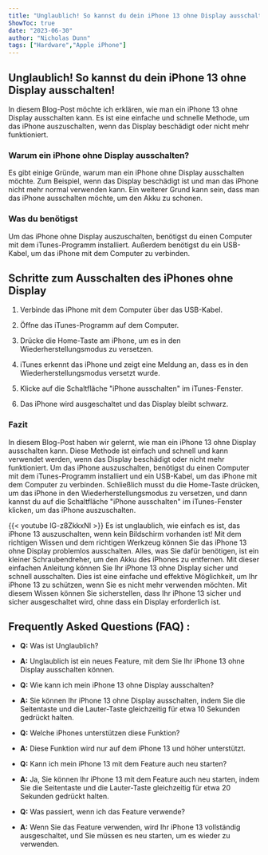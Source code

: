```yaml
---
title: "Unglaublich! So kannst du dein iPhone 13 ohne Display ausschalten!"
ShowToc: true 
date: "2023-06-30"
author: "Nicholas Dunn" 
tags: ["Hardware","Apple iPhone"]
---
```

## Unglaublich! So kannst du dein iPhone 13 ohne Display ausschalten!

In diesem Blog-Post möchte ich erklären, wie man ein iPhone 13 ohne Display ausschalten kann. Es ist eine einfache und schnelle Methode, um das iPhone auszuschalten, wenn das Display beschädigt oder nicht mehr funktioniert.

### Warum ein iPhone ohne Display ausschalten?

Es gibt einige Gründe, warum man ein iPhone ohne Display ausschalten möchte. Zum Beispiel, wenn das Display beschädigt ist und man das iPhone nicht mehr normal verwenden kann. Ein weiterer Grund kann sein, dass man das iPhone ausschalten möchte, um den Akku zu schonen. 

### Was du benötigst

Um das iPhone ohne Display auszuschalten, benötigst du einen Computer mit dem iTunes-Programm installiert. Außerdem benötigst du ein USB-Kabel, um das iPhone mit dem Computer zu verbinden.

## Schritte zum Ausschalten des iPhones ohne Display

1. Verbinde das iPhone mit dem Computer über das USB-Kabel.

2. Öffne das iTunes-Programm auf dem Computer.

3. Drücke die Home-Taste am iPhone, um es in den Wiederherstellungsmodus zu versetzen.

4. iTunes erkennt das iPhone und zeigt eine Meldung an, dass es in den Wiederherstellungsmodus versetzt wurde.

5. Klicke auf die Schaltfläche "iPhone ausschalten" im iTunes-Fenster.

6. Das iPhone wird ausgeschaltet und das Display bleibt schwarz.

### Fazit

In diesem Blog-Post haben wir gelernt, wie man ein iPhone 13 ohne Display ausschalten kann. Diese Methode ist einfach und schnell und kann verwendet werden, wenn das Display beschädigt oder nicht mehr funktioniert. Um das iPhone auszuschalten, benötigst du einen Computer mit dem iTunes-Programm installiert und ein USB-Kabel, um das iPhone mit dem Computer zu verbinden. Schließlich musst du die Home-Taste drücken, um das iPhone in den Wiederherstellungsmodus zu versetzen, und dann kannst du auf die Schaltfläche "iPhone ausschalten" im iTunes-Fenster klicken, um das iPhone auszuschalten.

{{< youtube lG-z8ZkkxNI >}} 
Es ist unglaublich, wie einfach es ist, das iPhone 13 auszuschalten, wenn kein Bildschirm vorhanden ist! Mit dem richtigen Wissen und dem richtigen Werkzeug können Sie das iPhone 13 ohne Display problemlos ausschalten. Alles, was Sie dafür benötigen, ist ein kleiner Schraubendreher, um den Akku des iPhones zu entfernen. Mit dieser einfachen Anleitung können Sie Ihr iPhone 13 ohne Display sicher und schnell ausschalten. Dies ist eine einfache und effektive Möglichkeit, um Ihr iPhone 13 zu schützen, wenn Sie es nicht mehr verwenden möchten. Mit diesem Wissen können Sie sicherstellen, dass Ihr iPhone 13 sicher und sicher ausgeschaltet wird, ohne dass ein Display erforderlich ist.

## Frequently Asked Questions (FAQ) :
- **Q:** Was ist Unglaublich? 
- **A:** Unglaublich ist ein neues Feature, mit dem Sie Ihr iPhone 13 ohne Display ausschalten können.

- **Q:** Wie kann ich mein iPhone 13 ohne Display ausschalten? 
- **A:** Sie können Ihr iPhone 13 ohne Display ausschalten, indem Sie die Seitentaste und die Lauter-Taste gleichzeitig für etwa 10 Sekunden gedrückt halten.

- **Q:** Welche iPhones unterstützen diese Funktion? 
- **A:** Diese Funktion wird nur auf dem iPhone 13 und höher unterstützt.

- **Q:** Kann ich mein iPhone 13 mit dem Feature auch neu starten? 
- **A:** Ja, Sie können Ihr iPhone 13 mit dem Feature auch neu starten, indem Sie die Seitentaste und die Lauter-Taste gleichzeitig für etwa 20 Sekunden gedrückt halten.

- **Q:** Was passiert, wenn ich das Feature verwende? 
- **A:** Wenn Sie das Feature verwenden, wird Ihr iPhone 13 vollständig ausgeschaltet, und Sie müssen es neu starten, um es wieder zu verwenden.


